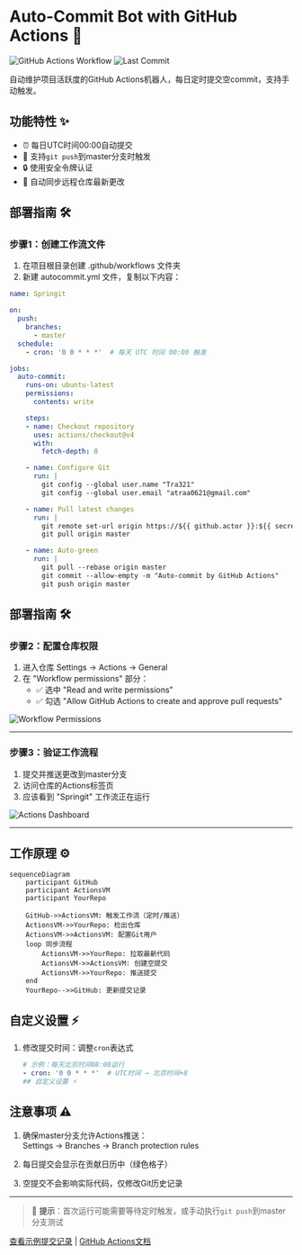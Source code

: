 # Auto-Commit Bot with GitHub Actions 🤖

![GitHub Actions Workflow](https://img.shields.io/github/actions/workflow/status/yourusername/yourrepo/springit.yml?label=Auto-Commit%20Bot) 
![Last Commit](https://img.shields.io/github/last-commit/yourusername/yourrepo?label=Last%20Auto-Commit)

自动维护项目活跃度的GitHub Actions机器人，每日定时提交空commit，支持手动触发。

## 功能特性 ✨
- ⏰ 每日UTC时间00:00自动提交
- 🚀 支持`git push`到master分支时触发
- 🔒 使用安全令牌认证
- 🔄 自动同步远程仓库最新更改

## 部署指南 🛠️

### 步骤1：创建工作流文件
1. 在项目根目录创建 .github/workflows 文件夹
2. 新建 autocommit.yml 文件，复制以下内容：

```yaml
name: Springit 

on: 
  push: 
    branches: 
      - master 
  schedule: 
    - cron: '0 0 * * *'  # 每天 UTC 时间 00:00 触发 

jobs: 
  auto-commit: 
    runs-on: ubuntu-latest 
    permissions: 
      contents: write

    steps: 
    - name: Checkout repository 
      uses: actions/checkout@v4 
      with: 
        fetch-depth: 0 

    - name: Configure Git 
      run: | 
        git config --global user.name "Tra321" 
        git config --global user.email "atraa0621@gmail.com" 

    - name: Pull latest changes 
      run: | 
        git remote set-url origin https://${{ github.actor }}:${{ secrets.GITHUB_TOKEN }}@github.com/${{ github.repository }} 
        git pull origin master

    - name: Auto-green  
      run: | 
        git pull --rebase origin master 
        git commit --allow-empty -m "Auto-commit by GitHub Actions" 
        git push origin master
```
## 部署指南 🛠️

### 步骤2：配置仓库权限
1. 进入仓库 Settings → Actions → General  
2. 在 "Workflow permissions" 部分：  
   - ✅ 选中 "Read and write permissions"  
   - ✅ 勾选 "Allow GitHub Actions to create and approve pull requests"  

![Workflow Permissions](https://docs.github.com/assets/cb-36544/images/help/settings/actions-workflow-permissions-repository.png)

---

### 步骤3：验证工作流程
1. 提交并推送更改到master分支  
2. 访问仓库的Actions标签页  
3. 应该看到 "Springit" 工作流正在运行  

![Actions Dashboard](https://docs.github.com/assets/cb-33207/images/help/repository/actions-tab.png)

---

## 工作原理 ⚙️
```mermaid
sequenceDiagram
    participant GitHub
    participant ActionsVM
    participant YourRepo
    
    GitHub->>ActionsVM: 触发工作流（定时/推送）
    ActionsVM->>YourRepo: 检出仓库
    ActionsVM->>ActionsVM: 配置Git用户
    loop 同步流程
        ActionsVM->>YourRepo: 拉取最新代码
        ActionsVM->>ActionsVM: 创建空提交
        ActionsVM->>YourRepo: 推送提交
    end
    YourRepo-->>GitHub: 更新提交记录
```
## 自定义设置 ⚡
1. 修改提交时间：调整`cron`表达式  
   ```yaml
   # 示例：每天北京时间08:00运行
   - cron: '0 0 * * *'  # UTC时间 → 北京时间+8
   ## 自定义设置 ⚡  
   ```
## 注意事项 ⚠️
1. 确保master分支允许Actions推送：  
  Settings → Branches → Branch protection rules  
   
2. 每日提交会显示在贡献日历中（绿色格子）  

3. 空提交不会影响实际代码，仅修改Git历史记录  

---

> 📌 **提示**：首次运行可能需要等待定时触发，或手动执行`git push`到master分支测试  

[查看示例提交记录](https://github.com/yourusername/yourrepo/commits/master) | [GitHub Actions文档](https://docs.github.com/actions)
